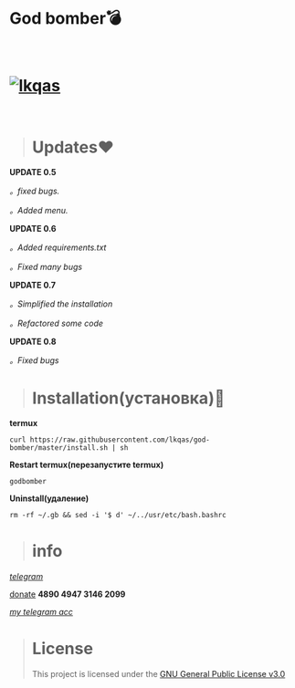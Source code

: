 # God bomber💣
<h1 align="bottom">
  <br>
  <a href="https://github.com/lkqas/god-bomber.git">
  <img src="https://img.icons8.com/emoji/452/bomb-emoji.png"
  alt="lkqas">
  </a><br>
  <br>
</h1>

># Updates❤
**UPDATE 0.5**

_。fixed bugs._

_。Added menu._

**UPDATE 0.6**

_。Added requirements.txt_

_。Fixed many bugs_

**UPDATE 0.7**

_。Simplified the installation_

_。Refactored some code_

**UPDATE 0.8**

_。Fixed bugs_

># Installation(установка)🔫
**termux**
```
curl https://raw.githubusercontent.com/lkqas/god-bomber/master/install.sh | sh
```
**Restart termux(перезапустите termux)**
```
godbomber
```
**Uninstall(удаление)**
```
rm -rf ~/.gb && sed -i '$ d' ~/../usr/etc/bash.bashrc
```
># info
_[telegram](https://t.me/Ravvs_Archive)_

[donate](https://qiwi.com/payment/form/31873) **4890 4947 3146 2099**

_[my telegram acc](https://t.me/lkqas)_

># License
>This project is licensed under the [GNU General Public License v3.0](https://github.com/lkqas/god-bomber/blob/master/LICENSE)
